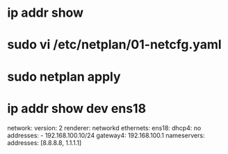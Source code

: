 # ip addr show
# sudo vi /etc/netplan/01-netcfg.yaml
# sudo netplan apply
# ip addr show dev ens18
network:
  version: 2
  renderer: networkd
  ethernets:
    ens18:
      dhcp4: no
      addresses:
        - 192.168.100.10/24
      gateway4: 192.168.100.1
      nameservers:
          addresses: [8.8.8.8, 1.1.1.1]
